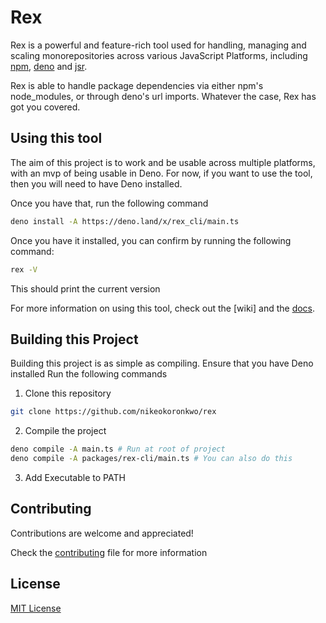 # Rex

Rex is a powerful and feature-rich tool used for handling, managing and scaling monorepositories across various JavaScript Platforms, including [npm](https://npmjs.com), [deno](https://deno.land) and [jsr](https://jsr.io).

Rex is able to handle package dependencies via either npm's node_modules, or through deno's url imports.
Whatever the case, Rex has got you covered.

## Using this tool

The aim of this project is to work and be usable across multiple platforms, with an mvp of being usable in Deno. For now, if you want to use the tool, then you will need to have Deno installed.

Once you have that, run the following command

```bash
deno install -A https://deno.land/x/rex_cli/main.ts
```

Once you have it installed, you can confirm by running the following command:

```bash
rex -V
```

This should print the current version

For more information on using this tool, check out the [wiki] and the [docs](./docs/README.md).

## Building this Project

Building this project is as simple as compiling. Ensure that you have Deno installed
Run the following commands

1. Clone this repository

```bash
git clone https://github.com/nikeokoronkwo/rex
```

2. Compile the project

```bash
deno compile -A main.ts # Run at root of project
deno compile -A packages/rex-cli/main.ts # You can also do this
```

3. Add Executable to PATH

## Contributing

Contributions are welcome and appreciated!

Check the [contributing](./CONTRIBUTING.md) file for more information

## License

[MIT License](./LICENSE)
